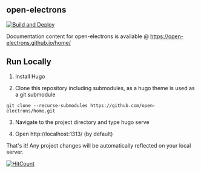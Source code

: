 ## open-electrons

[![Build and Deploy](https://github.com/open-electrons/home/actions/workflows/gh-pages.yml/badge.svg)](https://github.com/open-electrons/home/actions/workflows/gh-pages.yml)

Documentation content for open-electrons is available @ https://open-electrons.github.io/home/

## Run Locally

1. Install Hugo

2. Clone this repository including submodules, as a hugo theme is used as a git submodule

```
git clone --recurse-submodules https://github.com/open-electrons/home.git
```

3. Navigate to the project directory and type hugo serve

4. Open http://localhost:1313/ (by default)

That's it! Any project changes will be automatically reflected on your local server.

[![HitCount](https://hits.dwyl.com/open-electrons/home.svg?style=flat-square&show=unique)](http://hits.dwyl.com/open-electrons/home)
